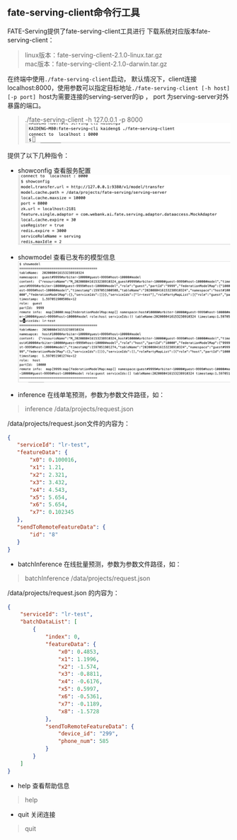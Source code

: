 ## fate-serving-client命令行工具
FATE-Serving提供了fate-serving-client工具进行 下载系统对应版本fate-serving-client：
>linux版本：fate-serving-client-2.1.0-linux.tar.gz     
>mac版本：fate-serving-client-2.1.0-darwin.tar.gz

在终端中使用`./fate-serving-client`启动， 默认情况下，client连接localhost:8000，使用参数可以指定目标地址`./fate-serving-client [-h host] [-p port] `host为需要连接的serving-server的ip ， port 为serving-server对外暴露的端口。
>./fate-serving-client -h 127.0.0.1 -p 8000
![connect](../img/client_connect.jpg)

提供了以下几种指令：

* showconfig 查看服务配置
![showconfig](../img/client_showconfig.jpg)


* showmodel 查看已发布的模型信息
![showmodel](../img/client_showmodel.jpg)


* inference 在线单笔预测，参数为参数文件路径，如：
>inference  /data/projects/request.json     

 /data/projects/request.json文件的内容为：
 ```json
{
    "serviceId": "lr-test",
    "featureData": {
        "x0": 0.100016,
        "x1": 1.21,
        "x2": 2.321,
        "x3": 3.432,
        "x4": 4.543,
        "x5": 5.654,
        "x6": 5.654,
        "x7": 0.102345
    },
    "sendToRemoteFeatureData": {
        "id": "8"
    }
}
``` 


* batchInference 在线批量预测，参数为参数文件路径，如：
>batchInference /data/projects/request.json 

/data/projects/request.json 的内容为： 
```json
{
    "serviceId": "lr-test",
    "batchDataList": [
        {
            "index": 0,
            "featureData": {
                "x0": 0.4853,
                "x1": 1.1996,
                "x2": -1.574,
                "x3": -0.8811,
                "x4": -0.6176,
                "x5": 0.5997,
                "x6": -0.5361,
                "x7": -0.1189,
                "x8": -1.5728
            },
            "sendToRemoteFeatureData": {
                "device_id": "299",
                "phone_num": 585
            }
        }
    ]
}
```

* help 查看帮助信息
> help

* quit 关闭连接
> quit